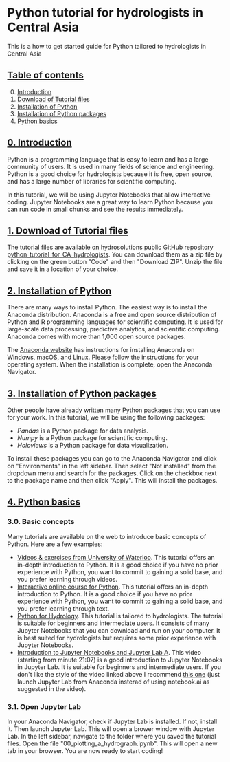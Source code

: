 # Python tutorial for hydrologists in Central Asia
This is a how to get started guide for Python tailored to hydrologists in Central Asia

## [Table of contents](#table-of-contents)
0. [Introduction](#introduction)
1. [Download of Tutorial files](#download-of-tutorial)
2. [Installation of Python](#installation)
3. [Installation of Python packages](#installation-of-python-packages)
4. [Python basics](#python-basics)

## [0. Introduction](#introduction)
Python is a programming language that is easy to learn and has a large community of users. It is used in many fields of science and engineering. Python is a good choice for hydrologists because it is free, open source, and has a large number of libraries for scientific computing. 

In this tutorial, we will be using Jupyter Notebooks that allow interactive coding. Jupyter Notebooks are a great way to learn Python because you can run code in small chunks and see the results immediately.

## [1. Download of Tutorial files](#download-of-tutorial)
The tutorial files are available on hydrosolutions public GitHub repository [python_tutorial_for_CA_hydrologists](https://github.com/hydrosolutions/python_tutorial_for_CA_hydrologists/). You can download them as a zip file by clicking on the green button "Code" and then "Download ZIP". Unzip the file and save it in a location of your choice.

## [2. Installation of Python](#installation)
There are many ways to install Python. The easiest way is to install the Anaconda distribution. Anaconda is a free and open source distribution of Python and R programming languages for scientific computing. It is used for large-scale data processing, predictive analytics, and scientific computing. Anaconda comes with more than 1,000 open source packages.

The [Anaconda website](https://docs.anaconda.com/free/anaconda/install/index.html) has instructions for installing Anaconda on Windows, macOS, and Linux. Please follow the instructions for your operating system. When the installation is complete, open the Anaconda Navigator.

## [3. Installation of Python packages](#installation-of-python-packages)
Other people have already written many Python packages that you can use for your work. In this tutorial, we will be using the following packages:  
- *Pandas* is a Python package for data analysis.   
- *Numpy* is a Python package for scientific computing.  
- *Holoviews* is a Python package for data visualization.   
  
To install these packages you can go to the Anaconda Navigator and click on "Environments" in the left sidebar. Then select "Not installed" from the dropdown menu and search for the packages. Click on the checkbox next to the package name and then click "Apply". This will install the packages.

## [4. Python basics](#python-basics)
### 3.0. Basic concepts
Many tutorials are available on the web to introduce basic concepts of Python. Here are a few examples:
- [Videos & exercises from University of Waterloo](https://open.cs.uwaterloo.ca/python-from-scratch/). This tutorial offers an in-depth introduction to Python. It is a good choice if you have no prior experience with Python, you want to commit to gaining a solid base, and you prefer learning through videos.  
- [Interactive online course for Python](https://cscircles.cemc.uwaterloo.ca/). This tutorial offers an in-depth introduction to Python. It is a good choice if you have no prior experience with Python, you want to commit to gaining a solid base, and you prefer learning through text.  
- [Python for Hydrology](https://github.com/DOI-USGS/python-for-hydrology/). This tutorial is tailored to hydrologists. The tutorial is suitable for beginners and intermediate users. It consists of many Jupyter Notebooks that you can download and run on your computer. It is best suited for hydrologists but requires some prior experience with Jupyter Notebooks.  
- [Introduction to Jupyter Notebooks and Jupyter Lab A](https://www.youtube.com/watch?v=yjjE-MJD5TI&t=1267s). This video (starting from minute 21:07) is a good introduction to Jupyter Notebooks in Jupyter Lab. It is suitable for beginners and intermediate users. If you don't like the style of the video linked above I recommend [this one](https://www.youtube.com/watch?v=7wfPqAyYADY) (just launch Jupyter Lab from Anaconda insterad of using notebook.ai as suggested in the video).  

### 3.1. Open Jupyter Lab
In your Anaconda Navigator, check if Jupyter Lab is installed. If not, install it. Then launch Jupyter Lab. This will open a brower window with Jupyter Lab. In the left sidebar, navigate to the folder where you saved the tutorial files. Open the file "00_plotting_a_hydrograph.ipynb". This will open a new tab in your browser. You are now ready to start coding!


